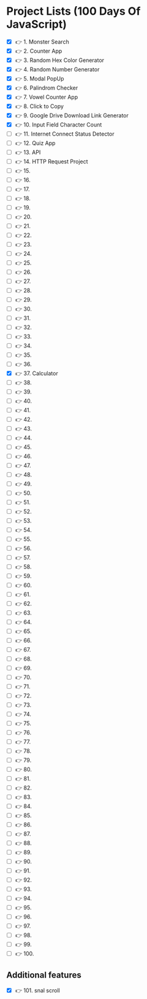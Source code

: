 # Project Lists (100 Days Of JavaScript)


- [x] 👉 1. Monster Search
- [x] 👉 2. Counter App
- [x] 👉 3. Random Hex Color Generator
- [x] 👉 4. Random Number Generator
- [x] 👉 5. Modal PopUp
- [x] 👉 6. Palindrom Checker
- [x] 👉 7. Vowel Counter App
- [x] 👉 8. Click to Copy
- [x] 👉 9. Google Drive Download Link Generator
- [x] 👉 10. Input Field Character Count
- [ ] 👉 11. Internet Connect Status Detector
- [ ] 👉 12. Quiz App
- [ ] 👉 13. API
- [ ] 👉 14. HTTP Request Project
- [ ] 👉 15. 
- [ ] 👉 16.
- [ ] 👉 17.
- [ ] 👉 18.
- [ ] 👉 19.
- [ ] 👉 20.
- [ ] 👉 21.
- [ ] 👉 22.
- [ ] 👉 23.
- [ ] 👉 24.
- [ ] 👉 25.
- [ ] 👉 26.
- [ ] 👉 27.
- [ ] 👉 28.
- [ ] 👉 29.
- [ ] 👉 30.
- [ ] 👉 31.
- [ ] 👉 32.
- [ ] 👉 33.
- [ ] 👉 34.
- [ ] 👉 35.
- [ ] 👉 36.
- [x] 👉 37. Calculator
- [ ] 👉 38.
- [ ] 👉 39.
- [ ] 👉 40.
- [ ] 👉 41.
- [ ] 👉 42.
- [ ] 👉 43.
- [ ] 👉 44.
- [ ] 👉 45.
- [ ] 👉 46.
- [ ] 👉 47.
- [ ] 👉 48.
- [ ] 👉 49.
- [ ] 👉 50.
- [ ] 👉 51.
- [ ] 👉 52.
- [ ] 👉 53.
- [ ] 👉 54.
- [ ] 👉 55.
- [ ] 👉 56.
- [ ] 👉 57.
- [ ] 👉 58.
- [ ] 👉 59.
- [ ] 👉 60.
- [ ] 👉 61.
- [ ] 👉 62.
- [ ] 👉 63.
- [ ] 👉 64.
- [ ] 👉 65.
- [ ] 👉 66.
- [ ] 👉 67.
- [ ] 👉 68.
- [ ] 👉 69.
- [ ] 👉 70.
- [ ] 👉 71.
- [ ] 👉 72.
- [ ] 👉 73.
- [ ] 👉 74.
- [ ] 👉 75.
- [ ] 👉 76.
- [ ] 👉 77.
- [ ] 👉 78.
- [ ] 👉 79.
- [ ] 👉 80.
- [ ] 👉 81.
- [ ] 👉 82.
- [ ] 👉 83.
- [ ] 👉 84.
- [ ] 👉 85.
- [ ] 👉 86.
- [ ] 👉 87.
- [ ] 👉 88.
- [ ] 👉 89.
- [ ] 👉 90.
- [ ] 👉 91.
- [ ] 👉 92.
- [ ] 👉 93.
- [ ] 👉 94.
- [ ] 👉 95.
- [ ] 👉 96.
- [ ] 👉 97.
- [ ] 👉 98.
- [ ] 👉 99.
- [ ] 👉 100.

## Additional features
- [x] 👉 101. snal scroll


